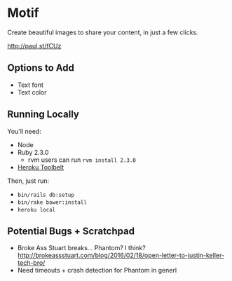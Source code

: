 # Motif

Create beautiful images to share your content, in just a few clicks.

http://paul.st/fCUz


## Options to Add

* Text font
* Text color


## Running Locally

You'll need:

* Node
* Ruby 2.3.0
  * rvm users can run `rvm install 2.3.0`
* [Heroku Toolbelt](https://toolbelt.heroku.com)

Then, just run:

* `bin/rails db:setup`
* `bin/rake bower:install`
* `heroku local`


## Potential Bugs + Scratchpad

* Broke Ass Stuart breaks… Phantom? I think? http://brokeassstuart.com/blog/2016/02/18/open-letter-to-justin-keller-tech-bro/
* Need timeouts + crash detection for Phantom in generl
